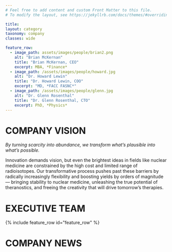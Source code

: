 ```yaml
---
# Feel free to add content and custom Front Matter to this file.
# To modify the layout, see https://jekyllrb.com/docs/themes/#overriding-theme-defaults

title:
layout: category
taxonomy: company
classes: wide

feature_row:
  - image_path: assets/images/people/brian2.png
    alt: "Brian McKernan"
    title: "Brian McKernan, CEO"
    excerpt: MBA, *Finance*
  - image_path: /assets/images/people/howard.jpg
    alt: "Dr. Howard Lewin"
    title: "Dr. Howard Lewin, COO"
    excerpt: "MD, *FACC FASNC*"
  - image_path: /assets/images/people/glenn.jpg
    alt: "Dr. Glenn Rosenthal"
    title: "Dr. Glenn Rosenthal, CTO"
    excerpt: PhD, *Physics*
---
```


# COMPANY VISION

*By turning scarcity into abundance, we transform what’s plausible into what’s possible.*

Innovation demands vision, but even the brightest ideas in fields like nuclear medicine are constrained by the high cost and limited range of radioisotopes. Our transformative process pushes past these barriers by radically increasingly flexibility and boosting yields by orders of magnitude — bringing stability to nuclear medicine, unleashing the true potential of theranostics, and freeing the creativity that will drive tomorrow’s therapies.

# EXECUTIVE TEAM

{% include feature_row id="feature_row" %}

# COMPANY NEWS
